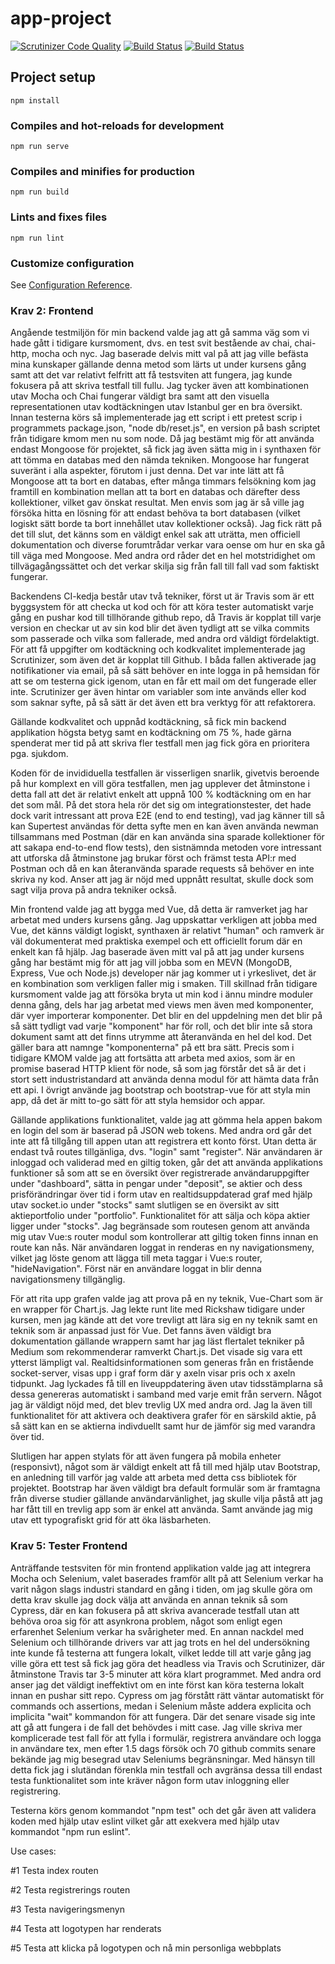 # app-project

[![Scrutinizer Code Quality](https://scrutinizer-ci.com/g/ollebergkvist/jsframework-project-frontend/badges/quality-score.png?b=main)](https://scrutinizer-ci.com/g/ollebergkvist/jsframework-project-frontend/?branch=main)
[![Build Status](https://scrutinizer-ci.com/g/ollebergkvist/jsframework-project-frontend/badges/build.png?b=main)](https://scrutinizer-ci.com/g/ollebergkvist/jsframework-project-frontend/build-status/main)
[![Build Status](https://travis-ci.com/ollebergkvist/jsframework-project-frontend.svg?branch=main)](https://travis-ci.com/ollebergkvist/jsframework-project-frontend)

## Project setup

```
npm install
```

### Compiles and hot-reloads for development

```
npm run serve
```

### Compiles and minifies for production

```
npm run build
```

### Lints and fixes files

```
npm run lint
```

### Customize configuration

See [Configuration Reference](https://cli.vuejs.org/config/).

### Krav 2: Frontend

Angående testmiljön för min backend valde jag att gå samma väg som vi hade gått i tidigare kursmoment, dvs. en test svit bestående av chai, chai-http, mocha och nyc. Jag baserade delvis mitt val på att jag ville befästa mina kunskaper gällande denna metod som lärts ut under kursens gång samt att det var relativt felfritt att få testsviten att fungera, jag kunde fokusera på att skriva testfall till fullu. Jag tycker även att kombinationen utav Mocha och Chai fungerar väldigt bra samt att den visuella representationen utav kodtäckningen utav Istanbul ger en bra översikt. Innan testerna körs så implementerade jag ett script i ett pretest scrip i programmets package.json, "node db/reset.js", en version på bash scriptet från tidigare kmom men nu som node. Då jag bestämt mig för att använda endast Mongoose för projektet, så fick jag även sätta mig in i synthaxen för att tömma en databas med den nämda tekniken. Mongoose har fungerat suveränt i alla aspekter, förutom i just denna. Det var inte lätt att få Mongoose att ta bort en databas, efter många timmars felsökning kom jag framtill en kombination mellan att ta bort en databas och därefter dess kollektioner, vilket gav önskat resultat. Men envis som jag är så ville jag försöka hitta en lösning för att endast behöva ta bort databasen (vilket logiskt sätt borde ta bort innehållet utav kollektioner också). Jag fick rätt på det till slut, det känns som en väldigt enkel sak att uträtta, men officiell dokumentation och diverse forumtrådar verkar vara oense om hur en ska gå till väga med Mongoose. Med andra ord råder det en hel motstridighet om tillvägagångssättet och det verkar skilja sig från fall till fall vad som faktiskt fungerar.

Backendens CI-kedja består utav två tekniker, först ut är Travis som är ett byggsystem för att checka ut kod och för att köra tester automatiskt varje gång en pushar kod till tillhörande github repo, då Travis är kopplat till varje version en checkar ut av sin kod blir det även tydligt att se vilka commits som passerade och vilka som fallerade, med andra ord väldigt fördelaktigt. För att få uppgifter om kodtäckning och kodkvalitet implementerade jag Scrutinizer, som även det är kopplat till Github.
I båda fallen aktiverade jag notifikationer via email, på så sätt behöver en inte logga in på hemsidan för att se om testerna gick igenom, utan en får ett mail om det fungerade eller inte. Scrutinizer ger även hintar om variabler som inte används eller kod som saknar syfte, på så sätt är det även ett bra verktyg för att refaktorera.

Gällande kodkvalitet och uppnåd kodtäckning, så fick min backend applikation högsta betyg samt en kodtäckning om 75 %, hade gärna spenderat mer tid på att skriva fler testfall men jag fick göra en prioritera pga. sjukdom.

Koden för de invididuella testfallen är visserligen snarlik, givetvis beroende på hur komplext en vill göra testfallen, men jag upplever det åtminstone i detta fall att det är relativt enkelt att uppnå 100 % kodtäckning om en har det som mål. På det stora hela rör det sig om integrationstester, det hade dock varit intressant att prova E2E (end to end testing), vad jag känner till så kan Supertest användas för detta syfte men en kan även använda newman tillsammans med Postman (där en kan använda sina sparade kollektioner för att sakapa end-to-end flow tests), den sistnämnda metoden vore intressant att utforska då åtminstone jag brukar först och främst testa API:r med Postman och då en kan återanvända sparade requests så behöver en inte skriva ny kod. Anser att jag är nöjd med uppnått resultat, skulle dock som sagt vilja prova på andra tekniker också.

Min frontend valde jag att bygga med Vue, då detta är ramverket jag har arbetat med unders kursens gång. Jag uppskattar verkligen att jobba med Vue, det känns väldigt logiskt, synthaxen är relativt "human" och ramverk är väl dokumenterat med praktiska exempel och ett officiellt forum där en enkelt kan få hjälp. Jag baserade även mitt val på att jag under kursens gång har bestämt mig för att jag vill jobba som en MEVN (MongoDB, Express, Vue och Node.js) developer när jag kommer ut i yrkeslivet,
det är en kombination som verkligen faller mig i smaken. Till skillnad från tidigare kursmoment valde jag att försöka bryta ut min kod i ännu mindre moduler denna gång, dels har jag arbetat med views men även med komponenter, där vyer importerar komponenter. Det blir en del uppdelning men det blir på så sätt tydligt vad varje "komponent" har för roll, och det blir inte så stora dokument samt att det finns utrymme att återanvända en hel del kod. Det gäller bara att namnge "komponenterna" på ett bra sätt.
Precis som i tidigare KMOM valde jag att fortsätta att arbeta med axios, som är en promise baserad HTTP klient för node, så som jag förstår det så är det i stort sett industristandard att använda denna modul för att hämta data från ett api. I övrigt använde jag bootstrap och bootstrap-vue för att styla min app, då det är mitt to-go sätt för att styla hemsidor och appar.

Gällande applikations funktionalitet, valde jag att gömma hela appen bakom en login del som är baserad på JSON web tokens. Med andra ord går det inte att få tillgång till appen utan att registrera ett konto först. Utan detta är endast två routes tillgänliga, dvs. "login" samt "register". När användaren är inloggad och validerad med en giltig token, går det att använda applikations funktioner så som att se en översikt över registrerade användaruppgifter under "dashboard", sätta in pengar under "deposit", se aktier och dess prisförändringar över tid i form utav en realtidsuppdaterad graf med hjälp utav socket.io under "stocks" samt slutligen se en översikt av sitt aktieportfolio under "portfolio". Funktionalitet för att sälja och köpa aktier ligger under "stocks". Jag begränsade som routesen genom att använda mig utav Vue:s router modul som kontrollerar att giltig token finns innan en route kan nås. När användaren loggat in renderas en ny navigationsmeny, vilket jag löste genom att lägga till meta taggar i Vue:s router, "hideNavigation". Först när en användare loggat in blir denna navigationsmeny tillgänglig.

För att rita upp grafen valde jag att prova på en ny teknik, Vue-Chart som är en wrapper för Chart.js.
Jag lekte runt lite med Rickshaw tidigare under kursen, men jag kände att det vore trevligt att lära sig en ny teknik samt en teknik som är anpassad just för Vue. Det fanns även väldigt bra dokumentation gällande wrappern samt har jag läst flertalet tekniker på Medium som rekommenderar ramverkt Chart.js. Det visade sig vara ett ytterst lämpligt val. Realtidsinformationen som generas från en fristående socket-server, visas upp i graf form där y axeln visar pris och x axeln tidpunkt. Jag lyckades få till en liveuppdatering även utav tidsstämplarna så dessa genereras automatiskt i samband med varje emit från servern. Något jag är väldigt nöjd med, det blev trevlig UX med andra ord. Jag la även till funktionalitet för att aktivera och deaktivera grafer för en särskild aktie, på så sätt kan en se aktierna indivduellt samt hur de jämför sig med varandra över tid.

Slutligen har appen stylats för att även fungera på mobila enheter (responsivt), något som är väldigt enkelt att få till med hjälp utav Bootstrap, en anledning till varför jag valde att arbeta med detta css bibliotek för projektet. Bootstrap har även väldigt bra default formulär som är framtagna från diverse studier gällande användarvänlighet, jag skulle vilja påstå att jag har fått till en trevlig app som är enkel att använda. Samt använde jag mig utav ett typografiskt grid för att öka läsbarheten.

### Krav 5: Tester Frontend

Anträffande testsviten för min frontend applikation valde jag att integrera Mocha och Selenium, valet baserades framför allt på att Selenium verkar ha varit någon slags industri standard en gång i tiden, om jag skulle göra om detta krav skulle jag dock välja att använda en annan teknik så som Cypress, där en kan fokusera på att skriva avancerade testfall utan att behöva oroa sig för att asynkrona problem, något som enligt egen erfarenhet Selenium verkar ha svårigheter med. En annan nackdel med Selenium och tillhörande drivers var att jag trots en hel del undersökning inte kunde få testerna att fungera lokalt, vilket ledde till att varje gång jag ville göra ett test så fick jag göra det headless via Travis och Scrutinizer, där åtminstone Travis tar 3-5 minuter att köra klart programmet. Med andra ord anser jag det väldigt ineffektivt om en inte först kan köra testerna lokalt innan en pushar sitt repo. Cypress om jag förstått rätt väntar automatiskt för commands och assertions, medan i Selenium måste addera explicita och implicita "wait" kommandon för att fungera. Där det senare visade sig inte att gå att fungera i de fall det behövdes i mitt case. Jag ville skriva mer komplicerade test fall för att fylla i formulär, registrera användare och logga in användare tex, men efter 1.5 dags försök och 70 github commits senare bekände jag mig besegrad utav Seleniums begränsningar. Med hänsyn till detta fick jag i slutändan förenkla min testfall och avgränsa dessa till endast testa funktionalitet som inte kräver någon form utav inloggning eller registrering.

Testerna körs genom kommandot "npm test" och det går även att validera koden med hjälp utav eslint vilket går att exekvera med hjälp utav kommandot "npm run eslint".

Use cases:

#1 Testa index routen

#2 Testa registrerings routen

#3 Testa navigeringsmenyn

#4 Testa att logotypen har renderats

#5 Testa att klicka på logotypen och nå min personliga webbplats
